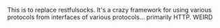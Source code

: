This is to replace restfulsocks. It's a crazy framework for using various protocols from interfaces of various protocols... primarily HTTP. WEIRD